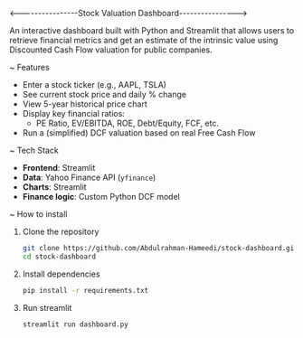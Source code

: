 <----------------Stock Valuation Dashboard---------------->

An interactive dashboard built with Python and Streamlit that allows users to retrieve financial metrics and get an estimate of the intrinsic value using Discounted Cash Flow valuation for public companies.

~ Features

- Enter a stock ticker (e.g., AAPL, TSLA)
- See current stock price and daily % change
- View 5-year historical price chart
- Display key financial ratios:
  - PE Ratio, EV/EBITDA, ROE, Debt/Equity, FCF, etc.
- Run a (simplified) DCF valuation based on real Free Cash Flow

~ Tech Stack

- **Frontend**: Streamlit
- **Data**: Yahoo Finance API (`yfinance`)
- **Charts**: Streamlit
- **Finance logic**: Custom Python DCF model

~ How to install

1. Clone the repository

   ```bash
   git clone https://github.com/Abdulrahman-Hameedi/stock-dashboard.git
   cd stock-dashboard

2. Install dependencies
    ```bash
    pip install -r requirements.txt

3. Run streamlit
    ```bash
    streamlit run dashboard.py

